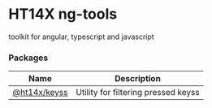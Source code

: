 # HT14X ng-tools

toolkit for angular, typescript and javascript

### Packages

| Name                                   | Description                        |
| -------------------------------------- | ---------------------------------- |
| [@ht14x/keyss](./libs/keyss/) | Utility for filtering pressed keyss |
